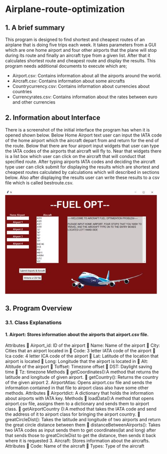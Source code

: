 # Airplane-route-optimization


## 1. A brief summary
This program is designed to find shortest and cheapest routes of an airplane that is doing five trips each week. It takes parameters from a GUI which are one home airport and four other airports that the plane will stop during its route and finally an aircraft type from a given list. After that it calculates shortest route and cheapest route and display the results.
This program needs additional documents to execute which are;
- Airport.csv: Contains information about all the airports around the world.
- Aircraft.csv: Contains information about some aircrafts
- Countrycurrency.csv: Contains information about currencies about countries
- Currencyrates.csv: Contains information about the rates between euro and other currencies

## 2. Information about Interface
There is a screenshot of the initial interface the program has when it is opened shown below. Below Home Airport text user can input the IATA code of the home airport which the aircraft depart from and return for the end of the route. Below that there are four airport input widgets that user can type the IATA codes of the airports that aircraft will fly to. Near that widgets there is a list box which user can click on the aircraft that will conduct that specified route. After typing airports IATA codes and deciding the aircraft type user can click submit for displaying the results which are shortest and cheapest routes calculated by calculations which will described in sections below. Also after displaying the results user can write these results to a csv file which is called bestroute.csv.

![](images/UI_snap.JPG)

## 3. Program Overview
### 	3.1. Class Explanations
#### 		1. Airport: Stores information about the airports that airport.csv file.
Attributes
 Airport_id: ID of the airport
 Name: Name of the airport
 City: Cities that an airport located in
 Code: 3 letter IATA code of the airport
 Ica code: 4 letter ICA code of the airport
 Lat: Latitude of the location that airport is located
 Long: Longitude that the airport is located in
 Alt: Altitude of the airport
 Toffset: Timezone offset
 DST: Daylight saving time
 Tz: timezone
Methods
 getCoordinates():A method that returns the latitude and longitude of given airport.
 getCountry(): Returns the country of the given airport
2. AirportAtlas: Opens airport.csv file and sends the information contained in that file to airport class also have some other methods.
Attributes
 Airportdict: A dictionary that holds the information about airports with IATA key.
Methods
 loadData():A method that opens airport.csv file, assigns them to a dictionary and sends them to airport class.
 getAirportCountry ():A method that takes the IATA code and send the address of it to airport class for bringing the airport country.
 greatCircleDist(): Takes the latitude and longitude of two airports and return the great circle distance between them
 distanceBetweenAirports(): Takes two IATA codes as input sends them to get coordinates(lat and long) after that sends those to greatCircleDist to get the distance, then sends it back where it is requested
3. Aircraft: Stores information about the aircrafts.
Attributes
 Code: Name of the aircraft
 Types: Type of the aircraft

